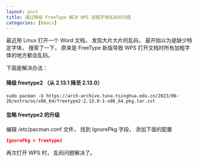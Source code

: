 ```yaml
---
layout: post
title: 通过降级 FreeType 解决 WPS 加粗字体乱码的问题
categories: [Emacs]
---
```


最近用 Linux 打开一个 Word 文档， 发现大片大片的乱码， 最开始以为是缺少特定字体， 搜索了一下， 原来是 FreeType 新版导致 WPS 打开文档时所有加粗字体的地方都会乱码。

下面是解决办法：

#### 降级 freetype2 （从 2.13.1 降至 2.13.0）
```
sudo pacman -U https://arch-archive.tuna.tsinghua.edu.cn/2023/06-26/extra/os/x86_64/freetype2-2.13.0-1-x86_64.pkg.tar.zst
```

#### 忽略 freetype2 的升级
编辑 /etc/pacman.conf 文件， 找到 IgnorePkg 字段， 添加下面的配置

```json
IgnorePkg = freetype2
```

再次打开 WPS 时， 乱码问题解决了。 

